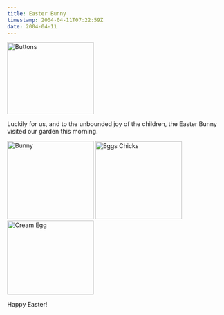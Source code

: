 ```yaml
---
title: Easter Bunny
timestamp: 2004-04-11T07:22:59Z
date: 2004-04-11
---
```


<img src='/archives/Easter/buttons.png' width='200' height='166' alt='Buttons'>

Luckily for us, and to the unbounded joy of the children, the Easter Bunny visited our garden this morning.
<!--more-->
<img src='/archives/Easter/bunny.png' width='200' height='181' alt='Bunny'>

<img src='/archives/Easter/eggs-chicks.png' width='200' height='180' alt='Eggs Chicks'>

<img src='/archives/Easter/cream-egg.png' width='200' height='171' alt='Cream Egg'>

Happy Easter!